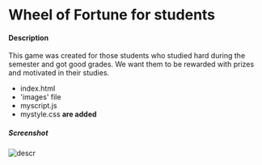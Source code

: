 # Wheel of Fortune for students


#### Description
This game was created for those students who studied hard during the semester and got good grades.
We want them to be rewarded with prizes and motivated in their studies.


- index.html
- 'images' file
- myscript.js
- mystyle.css
**are added**

##### Screenshot
![descr](https://i.imgur.com/yFjh6ei.png)
